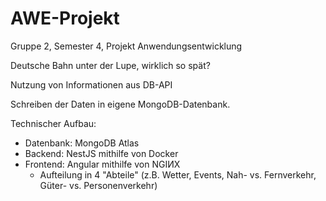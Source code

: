 # AWE-Projekt
Gruppe 2, Semester 4, Projekt Anwendungsentwicklung

Deutsche Bahn unter der Lupe, wirklich so spät?

Nutzung von Informationen aus DB-API

Schreiben der Daten in eigene MongoDB-Datenbank.

Technischer Aufbau:
- Datenbank: MongoDB Atlas
- Backend: NestJS mithilfe von Docker
- Frontend: Angular mithilfe von NGIИX
  - Aufteilung in 4 "Abteile" (z.B. Wetter, Events, Nah- vs. Fernverkehr, Güter- vs. Personenverkehr)
